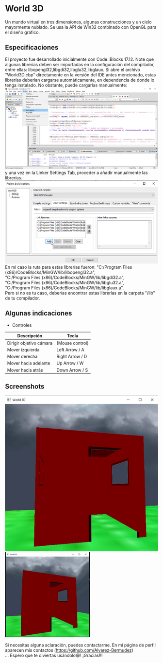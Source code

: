 # World 3D
Un mundo virtual en tres dimensiones, algunas construcciones y un cielo mayormente nublado. Se usa la API de Win32 combinado con OpenGL para el diseño gráfico.  

## Especificaciones
El proyecto fue desarrollado inicialmente con Code::Blocks 17.12. Note que algunas librerías deben ser importadas en la configuración 
del compilador, entre ellas: libopengl32,libgdi32,libglu32,libglaux. Si abre el archivo "World3D.cbp" directamente en la versión del 
IDE antes mencionado, estas librerías deberían cargarse automáticamente, en dependencia de donde lo tenga instalado. No obstante, puede
cargarlas manualmente:  
![screen](https://github.com/Alvarez-Bermudez/World3D/blob/main/screenshots/setting_up.png)  
y una vez en la Linker Settings Tab, proceder a añadir manualmente las librerías.
![screen](https://github.com/Alvarez-Bermudez/World3D/blob/main/screenshots/build_options_codeblocks.png)  
En mi caso la ruta para estas librerías fueron: 
"C:/Program Files (x86)/CodeBlocks/MinGW/lib/libopengl32.a",  
"C:/Program Files (x86)/CodeBlocks/MinGW/lib/libgdi32.a",  
"C:/Program Files (x86)/CodeBlocks/MinGW/lib/libglu32.a",  
"C:/Program Files (x86)/CodeBlocks/MinGW/lib/libglaux.a".  
Pero si no es tu caso, deberías encontrar estas librerías en la carpeta "/lib" de tu compilador.  

## Algunas indicaciones

- Controles

| Descripción | Tecla |
|---|---|
| Dirigir objetivo cámara | (Mouse control) |
| Mover izquierda | Left Arrow / A |
| Mover derecha | Right Arrow / D |
| Mover hacia adelante | Up Arrow / W |
| Mover hacia atrás | Down Arrow / S |   

## Screenshots

![screen](https://github.com/Alvarez-Bermudez/World3D/blob/main/screenshots/screenshot001.png)  
![screen](https://github.com/Alvarez-Bermudez/World3D/blob/main/screenshots/screenrecorder001.gif)  
  
Si necesitas alguna aclaración, puedes contactarme. En mi página de perfil aparecen mis contactos (https://github.com/Alvarez-Bermudez)  
... Espero que te diviertas usándolo😆! ¡Gracias!!! 


